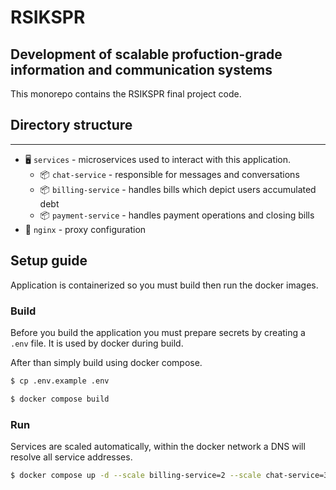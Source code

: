 # RSIKSPR
## Development of scalable profuction-grade information and communication systems

This monorepo contains the RSIKSPR final project code.

## Directory structure
---
- 🖥️ `services` - microservices used to interact with this application.
  - 📦 `chat-service` - responsible for messages and conversations
  - 📦 `billing-service` - handles bills which depict users accumulated debt
  - 📦 `payment-service` - handles payment operations and closing bills
- 🎥 `nginx` - proxy configuration

## Setup guide

Application is containerized so you must build then run the docker images.

### Build

Before you build the application you must prepare secrets by creating a `.env` file. It is used by docker during build.

After than simply build using docker compose.
```sh
$ cp .env.example .env

$ docker compose build
```

### Run

Services are scaled automatically, within the docker network a DNS will resolve all service addresses.

```sh
$ docker compose up -d --scale billing-service=2 --scale chat-service=3 --scale payment-service=2
```